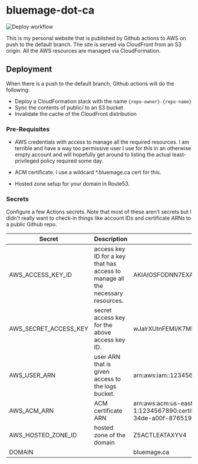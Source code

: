 # bluemage-dot-ca

![Deploy workflow](https://github.com/tribats/bluemage-dot-ca/workflows/Deploy%20public%20website/badge.svg)

This is my personal website that is published by Github actions to AWS on
push to the default branch. The site is served via CloudFront from an S3
origin. All the AWS resources are managed via CloudFormation.

## Deployment

When there is a push to the default branch, Github actions will do the following:

- Deploy a CloudFormation stack with the name `{repo-owner}-{repo-name}`
- Sync the contents of public/ to an S3 bucket
- Invalidate the cache of the CloudFront distribution

### Pre-Requisites

- AWS credentials with access to manage all the required resources.
  I am terrible and have a way too permissive user I use for this in an
  otherwise empty account and will hopefully get around to listing the actual
  least-privileged policy required some day.

- ACM certificate. I use a wildcard \*.bluemage.ca cert for this.

- Hosted zone setup for your domain in Route53.

### Secrets

Configure a few Actions secrets. Note that most of these aren't secrets but I
didn't really want to check-in things like account IDs and certificate ARNs
to a public Github repo.

| Secret                | Description                                                                    | Example                                                                           |
| --------------------- | ------------------------------------------------------------------------------ | --------------------------------------------------------------------------------- |
| AWS_ACCESS_KEY_ID     | access key ID for a key that has access to manage all the necessary resources. | AKIAIOSFODNN7EXAMPLE                                                              |
| AWS_SECRET_ACCESS_KEY | secret access key for the above access key ID.                                 | wJalrXUtnFEMI/K7MDENG/bPxRfiCYEXAMPLEKEY                                          |
| AWS_USER_ARN          | user ARN that is given access to the logs bucket.                              | arn:aws:iam::1234567890:user/my-user                                              |
| AWS_ACM_ARN           | ACM certificate ARN                                                            | arn:aws:acm:us-east-1:1234567890:certificate/abcd1234-12bc-34de-a00f-876519a5d8d7 |
| AWS_HOSTED_ZONE_ID    | hosted zone of the domain                                                      | Z5ACTLEATAXYV4                                                                    |
| DOMAIN                |                                                                                | bluemage.ca                                                                       |
